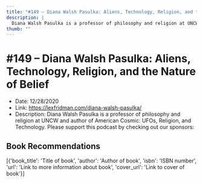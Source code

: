 ```yaml
---
title: "#149 – Diana Walsh Pasulka: Aliens, Technology, Religion, and the Nature of Belief"
description: |
  Diana Walsh Pasulka is a professor of philosophy and religion at UNCW and author of American Cosmic: UFOs, Religion, and Technology. Please support this podcast by checking out our sponsors:"
thumb: ""
---
```


# #149 – Diana Walsh Pasulka: Aliens, Technology, Religion, and the Nature of Belief

  - Date: 12/28/2020
  - Link: https://lexfridman.com/diana-walsh-pasulka/
  - Description: Diana Walsh Pasulka is a professor of philosophy and religion at UNCW and author of American Cosmic: UFOs, Religion, and Technology. Please support this podcast by checking out our sponsors:

## Book Recommendations

[{'book_title': 'Title of book', 'author': 'Author of book', 'isbn': 'ISBN number', 'url': 'Link to more information about book', 'cover_url': 'Link to cover of book'}]